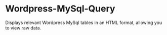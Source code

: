 Wordpress-MySql-Query
=====================

Displays relevant Wordpress MySql tables in an HTML format, allowing you to view raw data.
